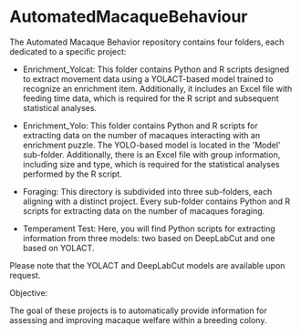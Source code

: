 # AutomatedMacaqueBehaviour
The Automated Macaque Behavior repository contains four folders, each dedicated to a specific project:

- Enrichment_Yolcat: This folder contains Python and R scripts designed to extract movement data using a YOLACT-based model trained to recognize an enrichment item. Additionally, it includes an Excel file with feeding time data, which is required for the R script and subsequent statistical analyses.

- Enrichment_Yolo: This folder contains Python and R scripts for extracting data on the number of macaques interacting with an enrichment puzzle. The YOLO-based model is located in the 'Model' sub-folder. Additionally, there is an Excel file with group information, including size and type, which is required for the statistical analyses performed by the R script.

- Foraging: This directory is subdivided into three sub-folders, each aligning with a distinct project. Every sub-folder contains Python and R scripts for extracting data on the number of macaques foraging.
  
- Temperament Test: Here, you will find Python scripts for extracting information from three models: two based on DeepLabCut and one based on YOLACT.

Please note that the YOLACT and DeepLabCut models are available upon request.


Objective:

The goal of these projects is to automatically provide information for assessing and improving macaque welfare within a breeding colony.
